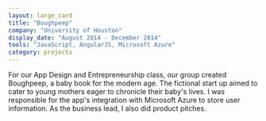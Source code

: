 ```yaml
---
layout: large_card
title: "Boughpeep"
company: "University of Houston"
display_date: "August 2014 - December 2014"
tools: "JavaScript, AngularJS, Microsoft Azure"
category: projects
---
```


For our App Design and Entrepreneurship class, our group created Boughpeep, a baby book for the modern age.
The fictional start up aimed to cater to young mothers eager to chronicle their baby's lives. I was responsible
for the app's integration with Microsoft Azure to store user information. As the business lead, I also did
product pitches.